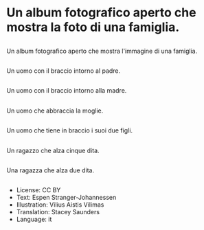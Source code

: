 # Un album fotografico aperto che mostra la foto di una famiglia.

##
Un album fotografico aperto che mostra l'immagine di una famiglia.

##
Un uomo con il braccio intorno al padre.

##
Un uomo con il braccio intorno alla madre.

##
Un uomo che abbraccia la moglie.

##
Un uomo che tiene in braccio i suoi due figli.

##
Un ragazzo che alza cinque dita.

##
Una ragazza che alza due dita.

##
* License: CC BY
* Text: Espen Stranger-Johannessen
* Illustration: Vilius Aistis Vilimas
* Translation: Stacey Saunders
* Language: it

